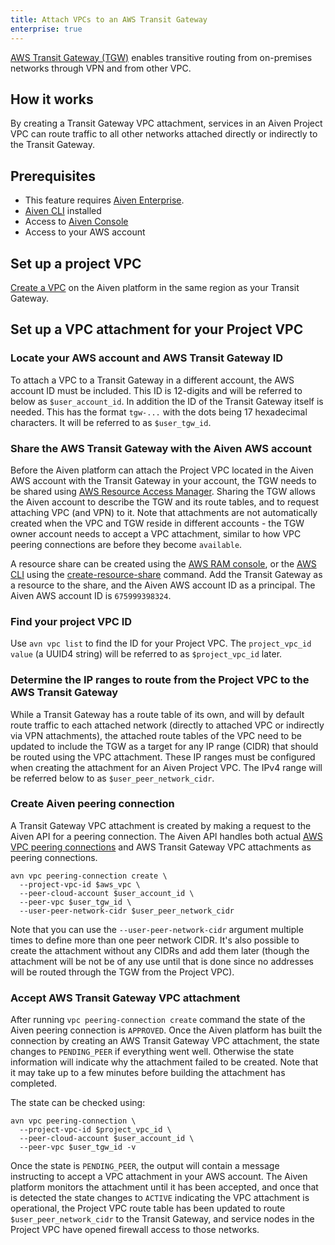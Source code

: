 ```yaml
---
title: Attach VPCs to an AWS Transit Gateway
enterprise: true
---
```


[AWS Transit Gateway (TGW)](https://aws.amazon.com/transit-gateway/) enables transitive routing from on-premises networks through VPN and from other VPC.

## How it works

By creating a Transit Gateway VPC attachment, services in an Aiven Project VPC can route
traffic to all other networks attached directly or indirectly to the Transit Gateway.

## Prerequisites

- This feature requires [Aiven Enterprise](/docs/platform/howto/aiven-enterprise).
- [Aiven CLI](/docs/tools/cli) installed
- Access to [Aiven Console](https://console.aiven.io/)
- Access to your AWS account

## Set up a project VPC

[Create a VPC](/docs/platform/howto/manage-vpc-peering#platform_howto_setup_vpc_peering)
on the Aiven platform in the same region as your Transit Gateway.

## Set up a VPC attachment for your Project VPC

### Locate your AWS account and AWS Transit Gateway ID

To attach a VPC to a Transit Gateway in a different account, the AWS
account ID must be included. This ID is 12-digits and will be referred
to below as `$user_account_id`. In addition the ID of the Transit
Gateway itself is needed. This has the format `tgw-...` with the dots
being 17 hexadecimal characters. It will be referred to as
`$user_tgw_id`.

### Share the AWS Transit Gateway with the Aiven AWS account

Before the Aiven platform can attach the Project VPC located in the
Aiven AWS account with the Transit Gateway in your account, the TGW
needs to be shared using [AWS Resource Access
Manager](https://aws.amazon.com/ram/). Sharing the TGW allows the Aiven
account to describe the TGW and its route tables, and to request
attaching VPC (and VPN) to it. Note that attachments are not
automatically created when the VPC and TGW reside in different
accounts - the TGW owner account needs to accept a VPC attachment,
similar to how VPC peering connections are before they become
`available`.

A resource share can be created using the [AWS RAM
console](https://console.aws.amazon.com/ram/home), or the [AWS
CLI](https://aws.amazon.com/cli/) using the
[create-resource-share](https://docs.aws.amazon.com/cli/latest/reference/ram/create-resource-share.html)
command. Add the Transit Gateway as a resource to the share, and
the Aiven AWS account ID as a principal. The Aiven AWS account ID is
`675999398324`.

### Find your project VPC ID

Use `avn vpc list` to find the ID for your Project VPC. The
`project_vpc_id value` (a UUID4 string) will be referred to as
`$project_vpc_id` later.

### Determine the IP ranges to route from the Project VPC to the AWS Transit Gateway

While a Transit Gateway has a route table of its own, and will by
default route traffic to each attached network (directly to attached VPC
or indirectly via VPN attachments), the attached route tables of the VPC
need to be updated to include the TGW as a target for any IP range
(CIDR) that should be routed using the VPC attachment. These IP ranges
must be configured when creating the attachment for an Aiven Project
VPC. The IPv4 range will be referred below to as
`$user_peer_network_cidr`.

### Create Aiven peering connection

A Transit Gateway VPC attachment is created by making a request to the
Aiven API for a peering connection. The Aiven API handles both actual
[AWS VPC peering
connections](https://docs.aws.amazon.com/vpc/latest/peering/what-is-vpc-peering.html)
and AWS Transit Gateway VPC attachments as peering connections.

```shell
avn vpc peering-connection create \
  --project-vpc-id $aws_vpc \
  --peer-cloud-account $user_account_id \
  --peer-vpc $user_tgw_id \
  --user-peer-network-cidr $user_peer_network_cidr
```

Note that you can use the `--user-peer-network-cidr` argument multiple
times to define more than one peer network CIDR. It's also possible to
create the attachment without any CIDRs and add them later (though the
attachment will be not be of any use until that is done since no
addresses will be routed through the TGW from the Project VPC).

### Accept AWS Transit Gateway VPC attachment

After running `vpc peering-connection create` command the state of the
Aiven peering connection is `APPROVED`. Once the Aiven platform has
built the connection by creating an AWS Transit Gateway VPC attachment,
the state changes to `PENDING_PEER` if everything went well. Otherwise
the state information will indicate why the attachment failed to be
created. Note that it may take up to a few minutes before building the
attachment has completed.

The state can be checked using:

```shell
avn vpc peering-connection \
  --project-vpc-id $project_vpc_id \
  --peer-cloud-account $user_account_id \
  --peer-vpc $user_tgw_id -v
```

Once the state is `PENDING_PEER`, the output will contain a message
instructing to accept a VPC attachment in your AWS account. The Aiven
platform monitors the attachment until it has been accepted, and once
that is detected the state changes to `ACTIVE` indicating the VPC
attachment is operational, the Project VPC route table has been updated
to route `$user_peer_network_cidr` to the Transit Gateway, and service
nodes in the Project VPC have opened firewall access to those networks.
